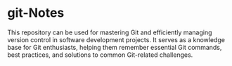 # git-Notes
This repository can be used for mastering Git and efficiently managing version control in software development projects. It serves as a knowledge base for Git enthusiasts, helping them remember essential Git commands, best practices, and solutions to common Git-related challenges.
